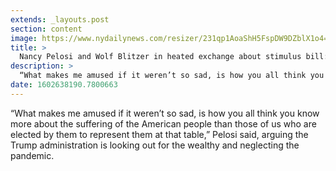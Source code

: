 ```yaml
--- 
extends: _layouts.post 
section: content 
image: https://www.nydailynews.com/resizer/231qp1AoaShH5FspDW9DZblX1o4=/1200x0/center/middle/cloudfront-us-east-1.images.arcpublishing.com/tronc/4OHRNKGY6ZCDHKJHR6DVRTKTHQ.jpg 
title: > 
  Nancy Pelosi and Wolf Blitzer in heated exchange about stimulus bill: ‘You don’t know what you’re talking about!’ 
description: > 
  “What makes me amused if it weren’t so sad, is how you all think you know more about the suffering of the American people than those of us who are elected by them to represent them at that table,” Pelosi said, arguing the Trump administration is looking out for the wealthy and neglecting the pandemic. 
date: 1602638190.7800663 
--- 
```

“What makes me amused if it weren’t so sad, is how you all think you know more about the suffering of the American people than those of us who are elected by them to represent them at that table,” Pelosi said, arguing the Trump administration is looking out for the wealthy and neglecting the pandemic.